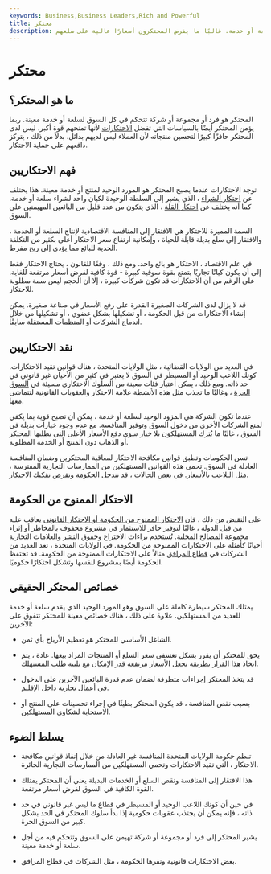 ```yaml
---
keywords: Business,Business Leaders,Rich and Powerful
title: محتكر
description: المحتكر هو فرد أو مجموعة أو شركة تتحكم في السوق من أجل سلعة أو خدمة. غالبًا ما يفرض المحتكرون أسعارًا عالية على سلعهم.
---
```


# محتكر
## ما هو المحتكر؟

المحتكر هو فرد أو مجموعة أو شركة تتحكم في كل السوق لسلعة أو خدمة معينة. ربما يؤمن المحتكر أيضًا بالسياسات التي تفضل [الاحتكارات](/monopoly) لأنها تمنحهم قوة أكبر. ليس لدى المحتكر حافزًا كبيرًا لتحسين منتجاته لأن العملاء ليس لديهم بدائل. بدلاً من ذلك ، يتركز دافعهم على حماية الاحتكار.

## فهم الاحتكاريين

توجد الاحتكارات عندما يصبح المحتكر هو المورد الوحيد لمنتج أو خدمة معينة. هذا يختلف عن [احتكار الشراء](/monopsony) ، الذي يشير إلى السلطة الوحيدة لكيان واحد لشراء سلعة أو خدمة. كما أنه يختلف عن [احتكار القلة](/oligopoly) ، الذي يتكون من عدد قليل من البائعين المهيمنين على السوق.

السمة المميزة للاحتكار هي الافتقار إلى المنافسة الاقتصادية لإنتاج السلعة أو الخدمة ، والافتقار إلى سلع بديلة قابلة للحياة ، وإمكانية ارتفاع سعر الاحتكار أعلى بكثير من التكلفة الحدية للبائع مما يؤدي إلى ربح مفرط.

في علم الاقتصاد ، الاحتكار هو بائع واحد. ومع ذلك ، وفقًا للقانون ، يحتاج الاحتكار فقط إلى أن يكون كيانًا تجاريًا يتمتع بقوة سوقية كبيرة - قوة كافية لفرض أسعار مرتفعة للغاية. على الرغم من أن الاحتكارات قد تكون شركات كبيرة ، إلا أن الحجم ليس سمة مطلوبة للاحتكار.

قد لا يزال لدى الشركات الصغيرة القدرة على رفع الأسعار في صناعة صغيرة. يمكن إنشاء الاحتكارات من قبل الحكومة ، أو تشكيلها بشكل عضوي ، أو تشكيلها من خلال اندماج الشركات أو المنظمات المستقلة سابقًا.

## نقد الاحتكاريين

في العديد من الولايات القضائية ، مثل الولايات المتحدة ، هناك قوانين تقيد الاحتكارات. كونك اللاعب الوحيد أو المسيطر في السوق لا يعتبر في كثير من الأحيان غير قانوني في حد ذاته. ومع ذلك ، يمكن اعتبار فئات معينة من السلوك الاحتكاري مسيئة في [السوق الحرة](/freemarket) ، وغالبًا ما تجذب مثل هذه الأنشطة علامة الاحتكار والعقوبات القانونية لتتماشى معها.

عندما تكون الشركة هي المزود الوحيد لسلعة أو خدمة ، يمكن أن تصبح قوية بما يكفي لمنع الشركات الأخرى من دخول السوق وتوفير المنافسة. مع عدم وجود خيارات بديلة في السوق ، غالبًا ما يُترك المستهلكون بلا خيار سوى دفع الأسعار الأعلى التي يطلبها المحتكر أو الذهاب دون المنتج أو الخدمة المطلوبة.

تسن الحكومات وتطبق قوانين مكافحة الاحتكار لمعاقبة المحتكرين وضمان المنافسة العادلة في السوق. تحمي هذه القوانين المستهلكين من الممارسات التجارية المفترسة ، مثل التلاعب بالأسعار. في بعض الحالات ، قد تتدخل الحكومة وتفرض تفكيك الاحتكار.

## الاحتكار الممنوح من الحكومة

على النقيض من ذلك ، فإن [الاحتكار الممنوح من الحكومة أو الاحتكار القانوني](/legalmonopoly) يعاقب عليه من قبل الدولة ، غالبًا لتوفير حافز للاستثمار في مشروع محفوف بالمخاطر أو إثراء مجموعة المصالح المحلية. تُستخدم براءات الاختراع وحقوق النشر والعلامات التجارية أحيانًا كأمثلة على الاحتكارات الممنوحة من الحكومة. في الولايات المتحدة ، تعد العديد من الشركات في [قطاع المرافق](/utilities_sector) مثالاً على الاحتكارات الممنوحة من الحكومة. قد تحتفظ الحكومة أيضًا بمشروع لنفسها وتشكل احتكارًا حكوميًا.

## خصائص المحتكر الحقيقي

يمتلك المحتكر سيطرة كاملة على السوق وهو المورد الوحيد الذي يقدم سلعة أو خدمة للعديد من المستهلكين. علاوة على ذلك ، هناك خصائص معينة للمحتكر تتفوق على الآخرين:

- الشاغل الأساسي للمحتكر هو تعظيم الأرباح بأي ثمن.

- يحق للمحتكر أن يقرر بشكل تعسفي سعر السلع أو المنتجات المراد بيعها. عادة ، يتم اتخاذ هذا القرار بطريقة تجعل الأسعار مرتفعة قدر الإمكان مع تلبية [طلب المستهلك](/demand).

- قد يتخذ المحتكر إجراءات متطرفة لضمان عدم قدرة البائعين الآخرين على الدخول في أعمال تجارية داخل الإقليم.

- بسبب نقص المنافسة ، قد يكون المحتكر بطيئًا في إجراء تحسينات على المنتج أو الاستجابة لشكاوى المستهلكين.

## يسلط الضوء

- تنظم حكومة الولايات المتحدة المنافسة غير العادلة من خلال إنفاذ قوانين مكافحة الاحتكار ، التي تقيد الاحتكارات وتحمي المستهلكين من الممارسات التجارية الجائرة.

- هذا الافتقار إلى المنافسة ونقص السلع أو الخدمات البديلة يعني أن المحتكر يمتلك القوة الكافية في السوق لفرض أسعار مرتفعة.

- في حين أن كونك اللاعب الوحيد أو المسيطر في قطاع ما ليس غير قانوني في حد ذاته ، فإنه يمكن أن يجتذب عقوبات حكومية إذا بدأ سلوك المحتكر في الحد بشكل كبير من السوق الحرة.

- يشير المحتكر إلى فرد أو مجموعة أو شركة تهيمن على السوق وتتحكم فيه من أجل سلعة أو خدمة معينة.

- بعض الاحتكارات قانونية وتقرها الحكومة ، مثل الشركات في قطاع المرافق.

